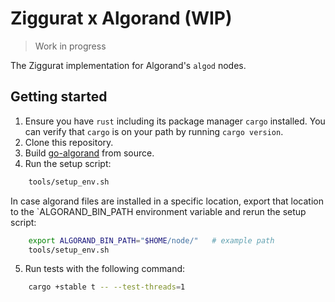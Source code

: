 # Ziggurat x Algorand (WIP)

> Work in progress

The Ziggurat implementation for Algorand's `algod` nodes.

## Getting started

1. Ensure you have `rust` including its package manager `cargo` installed. You can verify that `cargo` is on your path by running `cargo version`.
2. Clone this repository.
3. Build [go-algorand](https://github.com/algorand/go-algorand) from source.
4. Run the setup script:
```zsh
    tools/setup_env.sh
```

In case algorand files are installed in a specific location, export that location to the `ALGORAND_BIN_PATH
environment variable and rerun the setup script:
```zsh
    export ALGORAND_BIN_PATH="$HOME/node/"   # example path
    tools/setup_env.sh
```
5. Run tests with the following command:
```zsh
    cargo +stable t -- --test-threads=1
```
